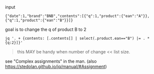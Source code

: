 input

    {"date":1,"brand":"BNB","contents":[{"q":1,"product":{"ean":"A"}},{"q":1,"product":{"ean":"B"}}]}

goal is to change the q of product B to 2

    jq '. + {contents: [.contents[] | select(.product.ean=="B") |= . * {q:2}]}'

> this MAY be handy when number of change << list size.

see "Complex assignments" in the man.
(also https://stedolan.github.io/jq/manual/#Assignment)
